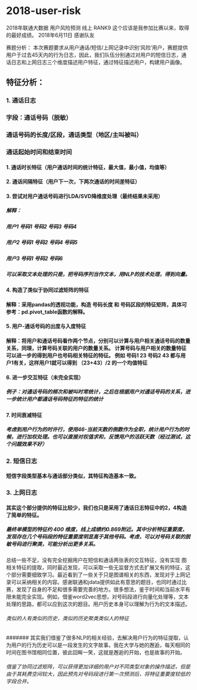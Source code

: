 # 2018-user-risk
2018年联通大数据 用户风险预测 线上 RANK9 这个应该是我参加比赛以来，取得的最好成绩。 2018年6月11日
感谢队友

赛题分析：
本次赛题要求从用户通话/短信/上网记录中识别‘风险’用户，赛题提供用户于过去45天内的行为日志，因此，我们队伍分别通过对用户的短信日志，通话日志和上网日志三个维度描述用户特征，通过特征描述用户，构建用户画像。

## 特征分析：
### 1.	通话日志
### 字段：通话号码（脱敏）
### 通话号码的长度/区段，通话类型（地区/主叫被叫）
### 通话起始时间和结束时间
#### 1.	通话时长特征（用户通话时间的统计特征，最大值，最小值，均值等）
#### 2.	通话间隔特征（用户下一次，下两次通话的时间差特征）
#### 3.	尝试对用户通话号码进行LDA/SVD降维度处理（最终结果未采用）
##### 解释：
##### 用户1 号码1 号码2 号码3 号码4
##### 用户2 号码1 号码2 号码4 号码5
##### 用户3 号码1 号码2 号码6
##### 可以采取文本处理的只是，把号码序列当作文本，用NLP的技术处理，得到向量。

#### 4.	构造了类似于协同过滤矩阵的特征
#### 解释：采用pandas的透视功能，构造 号码长度 和 号码区段的特征矩阵，具体可参考：pd.pivot_table函数的解释。
#### 5.	用户-通话号码的出度与入度特征
#### 解释：将用户和通话号码看作两个节点，分别可以计算与用户相关通话号码的数量关系，同理，计算号码关联的用户的数量关系。 计算号码与用户相关的数量特征可以进一步的得到用户也号码相关特征的特征。 例如 号码1 23 号码2 43 都与用户1有关，这样用户1就可以得到 （23+43）/2 的一个均值特征
#### 6.	进一步交互特征（未完全实现）
##### 例子：对通话号码的频次和被叫时常统计，之后在根据用户对通话号码的关系，进一步统计用户都通话号码特征的特征的统计
#### 7.	时间衰减特征
##### 考虑到用户行为的时许行，使用46-当前天数的倒数作为全职，统计用户行为的时候，进行加权处理。也可以直接对权值求和，反馈用户的活跃天数（经过测试，这个问题效果不好）

### 2.	短信日志
#### 短信字段类型基本与通话部分类似，其特征构造基本一致。
### 3.	上网日志
#### 其实这个部分提供的特征比较少，我们也只是采用了通话日志特征中的2，4构造了简单的特征。

##### 最终单模型的特征约 400 维度，线上成绩约0.869附近。其中分析特征重要度，发现存在几个号码段的特征重要度明显高于其他号码。考虑，可以对号码关联的脱敏号码进行聚类，可能分析出更多关系。

总结一些不足，没有完全挖掘用户在短信和通话两张表的交互特征，没有实现 图 相关特征的提取，同时最近发现，可以采取一些无监督方式去扩展又有的特征，这个部分需要细致学习。最近看到了一些关于只是图谱相关的东西，发现对于上网记录可以采纳相关的内容。感谢联通和jdata提供如此有意思的题目，也同时通过比赛，发现了自身的不足和很多需要完善的地方。很多想法，鉴于时间和当前水平有限未能完全实现。例如，借鉴word2vec思想，对号码段进行向量化处理等，文本处理的思路，都可以应到这次的题目。用户历史本身可以理解为行为的文本描述。

###### 类似的人有类似的历史，类似的历史聚类类似人的特征
####### 其实我们借鉴了很多NLP的相关经验，去解决用户行为的特征提取，认为用户的行为历史可以是一段发生的文字故事。我在大学与她的邂逅，每天相同的时间在图书馆相同位置，彼此回眸一笑，这就是邂逅的开始，也是故事的开始。


###### 借鉴了协同过滤矩阵，可以获得更加详细的用户对不同类型对象的操作描述，但是由于其耗费空间较大，因此预先对号码段进行第一次预测后，将特征重要度较低的字段合并。

